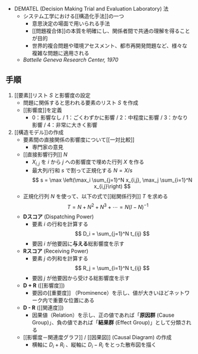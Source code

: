 - DEMATEL (Decision Making Trial and Evaluation Laboratory) 法
	- システム工学における[[構造化手法]]の一つ
		- 意思決定の場面で用いられる手法
		- [[問題複合体]]の本質を明確にし、関係者間で共通の理解を得ることが目的
		- 世界的複合問題や環境アセスメント、都市再開発問題など、様々な複雑な問題に適用される
	- *Battelle Geneva Research Center, 1970*

## 手順
1. [[要素]]リスト $S$ と影響度の設定
	- 問題に関係すると思われる要素のリスト $S$ を作成
	- [[影響度]]を定義
		- 0：影響なし /  1：ごくわずかに影響 / 2：中程度に影響 / 3：かなり影響 / 4：非常に大きく影響
2. [[構造モデル]]の作成
	- 要素間の直接関係の影響度について[[一対比較]]
		- 専門家の意見
	- [[直接影響行列]] $N$
		- $X_{i,j}$ を $i$ から $j$ への影響度で埋めた行列 $X$ を作る
		- 最大列/行和 $s$ で割って正規化する $N=X/s$ $$ s = \max \left(\max_i \sum_{j=1}^N x_{i,j}, \max_j \sum_{i=1}^N x_{i,j}\right) $$
	- 正規化行列 $N$ を使って、以下の式で[[総関係行列]] $T$ を求める $$ T = N + N^2 + N^3 + \cdots = N (I - N)^{-1} $$
	- **Dスコア** (Dispatching Power)
		- 要素 $i$ の行和を計算する $$ D_i = \sum_{j=1}^N t_{ij} $$
		- 要因 $i$ が他要因に**与える**総影響度を示す
	- **Rスコア** (Receiving Power)
		- 要素 $j$ の列和を計算する $$ R_j = \sum_{i=1}^N t_{ij} $$
		- 要因 $j$ が他要因から受ける総影響度を示す
	- **D + R** ([[影響度]])
		- 要因の[[重要度]] （Prominence）を示し、値が大きいほどネットワーク内で重要な位置にある
    - **D - R** ([[関連度]])
	    - 因果値（Relation）を示し、正の値であれば「**原因群** (Cause Group)」、負の値であれば「**結果群** (Effect Group)」として分類される
	- [[影響度－関連度グラフ]] / [[因果図]] (Causal Diagram) の作成
		- 横軸に $D_i+R_i$ 、縦軸に $D_i−R_i$ をとった散布図を描く